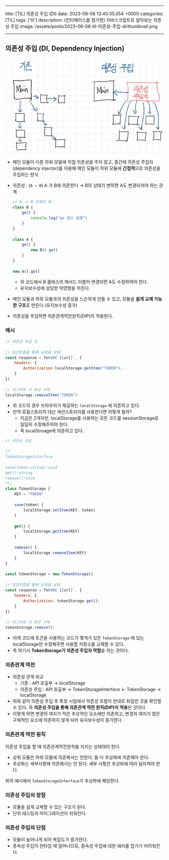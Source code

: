 

---
title: [TIL] 의존성 주입 (DI)
date: 2023-08-08 13:40:55.054 +0000
categories: [TIL]
tags: ['til']
description: (인터페이스를 첨가한) 자바스크립트로 알아보는 의존성 주입
image: /assets/posts/2023-08-08-til-의존성-주입-di/thumbnail.png

---

## 의존성 주입 (DI, Dependency Injection)

![img](/assets/posts/2023-08-08-til-의존성-주입-di/img0.png)


- 메인 모듈이 다른 하위 모델에 직접 의존성을 주지 않고, 중간에 의존성 주입자(dependency injector)를 이용해 메인 모듈이 하위 모듈에 **간접적**으로 의존성을 주입하는 방식
- 의존성 : (`A → B`) A 가 B에 의존한다 → B의 상태가 변하면 A도 변경되어야 하는 관계
    
    ```jsx
    // A -> B 관계의 예
    class B {
    	go() {
    		console.log("go 함수 실행")
    	}
    }
    
    class A {
    	go() {
    		new B().go()
    	}
    }
    
    new A().go()
    ```
    
    - 위 코드에서 B 클래스의 메서드 이름이 변경되면 A도 수정하여야 한다.
    - 유지보수성에 상당한 악영향을 끼친다.
- 메인 모듈과 하위 모듈과의 의존성을 느슨하게 만들 수 있고, 모듈을 **쉽게 교체 가능한 구조**로 만든다 (유지보수성 증가)
- 의존성을 주입하면 의존관계역전원칙(DIP)이 적용된다.

### 예시

```jsx
// 의존성 주입 전

// 토큰인증을 통해 요청을 보냄
const response = fetch(`${url}`, {
	headers: {
		Authorization:localStorage.getItem("TOKEN");
	}
}) 

// 로그아웃 시 토큰 삭제
localStorage.removeItem("TOKEN")
```

- 위 코드의 경우 브라우저가 제공하는 `localStorage` 에 의존하고 있다.
- 만약 로컬스토리지 대신 세션스토리지를 사용한다면 어떻게 될까?
    - 지금은 2개지만,  localStorage를 사용하는 모든 코드를 sessionStorage로 일일히 수정해주어야 한다.
    - 즉 localStroage에 의존하고 있다.

```jsx
// 의존성 주입

/* 
TokenStorageInterface

save(token:string):void
get():string
remove():void
**/
class TokenStorage {
	KEY = "TOKEN"

	save(token) {
		localStorage.setItem(KEY, token)
	}
	
	get() {
		localStorage.getItem(KEY)
	}

	remove() {
		localStorage.removeItem(KEY)
	}
}

const tokenStorage = new TokenStorage()

// 토큰인증을 통해 요청을 보냄
const response = fetch(`${url}`, {
	headers: {
		Authorization: tokenStorage.get();
	}
}) 

// 로그아웃 시 토큰 삭제
tokenStorage.remove();
```

- 이제 코드에 토큰을 사용하는 코드가 몇개가 있든 `TokenStorage` 에 있는 localStorage만 수정해주면 사용할 저장소를 교체할 수 있다.
- 즉 여기서 **TokenStorage가 의존성 주입자 역할**을 하는 것이다.

### 의존관계 역전

- 의존성 관계 비교
    - 기존 : API 호출부 → localStorage
    - 의존성 주입 : API 호출부 → TokenStorageInterface ← TokenStorage → localStorage
- 위와 같이 의존성 주입 후 특정 시점에서 의존성 흐름이 반대로 뒤집힌 것을 확인할 수 있다. 즉 **의존성 주입을 통해 의존관계 역전 원칙(DIP)이 적용**된 것이다.
- 이렇게 하면 변경의 여지가 적은 추상적인 요소에만 의존하고, 변경의 여지가 많은 구체적인 요소에 의존하지 않게 되어 유지보수성이 증가한다.

### 의존관계 역전 원칙

의존성 주입을 할 때 의존관계역전원칙을 지키는 상태여야 한다.

- 상위 모듈은 하위 모듈에 의존해서는 안된다. 둘 다 추상화에 의존해야 한다.
- 추상화는 세부사항에 의존해서는 안 된다. 세부 사항은 추상화에 따라 달라져야 한다.

위의 예시에서 `TokenStorageInterface`가 추상화에 해당한다.

### 의존성 주입의 장점

- 모듈을 쉽게 교체할 수 있는 구조가 된다.
- 단위 테스팅과 마이그레이션이 쉬워진다.

### 의존성 주입의 단점

- 모듈이 늘어나게 되어 복잡도가 증가한다.
- 종속성 주입이 런타임 때 일어나므로, 종속성 주입에 대한 에러를 잡기가 어려워진다.

        